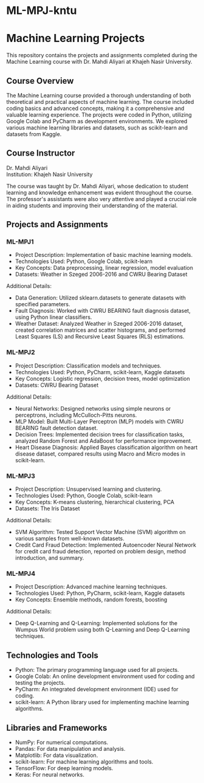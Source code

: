 # ML-MPJ-kntu
# Machine Learning Projects

This repository contains the projects and assignments completed during the Machine Learning course with Dr. Mahdi Aliyari at Khajeh Nasir University.

## Course Overview

The Machine Learning course provided a thorough understanding of both theoretical and practical aspects of machine learning. The course included coding basics and advanced concepts, making it a comprehensive and valuable learning experience. The projects were coded in Python, utilizing Google Colab and PyCharm as development environments. We explored various machine learning libraries and datasets, such as scikit-learn and datasets from Kaggle.

## Course Instructor

Dr. Mahdi Aliyari  
Institution: Khajeh Nasir University

The course was taught by Dr. Mahdi Aliyari, whose dedication to student learning and knowledge enhancement was evident throughout the course. The professor's assistants were also very attentive and played a crucial role in aiding students and improving their understanding of the material.

## Projects and Assignments

### ML-MPJ1
- Project Description: Implementation of basic machine learning models.
- Technologies Used: Python, Google Colab, scikit-learn
- Key Concepts: Data preprocessing, linear regression, model evaluation
- Datasets: Weather in Szeged 2006-2016 and CWRU Bearing Dataset

Additional Details:
- Data Generation: Utilized sklearn.datasets to generate datasets with specified parameters.
- Fault Diagnosis: Worked with CWRU BEARING fault diagnosis dataset, using Python linear classifiers.
- Weather Dataset: Analyzed Weather in Szeged 2006-2016 dataset, created correlation matrices and scatter histograms, and performed Least Squares (LS) and Recursive Least Squares (RLS) estimations.

### ML-MPJ2
- Project Description: Classification models and techniques.
- Technologies Used: Python, PyCharm, scikit-learn, Kaggle datasets
- Key Concepts: Logistic regression, decision trees, model optimization
- Datasets: CWRU Bearing Dataset

Additional Details:
- Neural Networks: Designed networks using simple neurons or perceptrons, including McCulloch-Pitts neurons.
- MLP Model: Built Multi-Layer Perceptron (MLP) models with CWRU BEARING fault detection dataset.
- Decision Trees: Implemented decision trees for classification tasks, analyzed Random Forest and AdaBoost for performance improvement.
- Heart Disease Diagnosis: Applied Bayes classification algorithm on heart disease dataset, compared results using Macro and Micro modes in scikit-learn.

### ML-MPJ3
- Project Description: Unsupervised learning and clustering.
- Technologies Used: Python, Google Colab, scikit-learn
- Key Concepts: K-means clustering, hierarchical clustering, PCA
- Datasets: The Iris Dataset

Additional Details:
- SVM Algorithm: Tested Support Vector Machine (SVM) algorithm on various samples from well-known datasets.
- Credit Card Fraud Detection: Implemented Autoencoder Neural Network for credit card fraud detection, reported on problem design, method introduction, and summary.

### ML-MPJ4
- Project Description: Advanced machine learning techniques.
- Technologies Used: Python, PyCharm, scikit-learn, Kaggle datasets
- Key Concepts: Ensemble methods, random forests, boosting

Additional Details:
- Deep Q-Learning and Q-Learning: Implemented solutions for the Wumpus World problem using both Q-Learning and Deep Q-Learning techniques.

## Technologies and Tools

- Python: The primary programming language used for all projects.
- Google Colab: An online development environment used for coding and testing the projects.
- PyCharm: An integrated development environment (IDE) used for coding.
- scikit-learn: A Python library used for implementing machine learning algorithms.

## Libraries and Frameworks

- NumPy: For numerical computations.
- Pandas: For data manipulation and analysis.
- Matplotlib: For data visualization.
- scikit-learn: For machine learning algorithms and tools.
- TensorFlow: For deep learning models.
- Keras: For neural networks.
